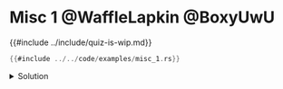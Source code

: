 # Misc 1 @WaffleLapkin @BoxyUwU

{{#include ../include/quiz-is-wip.md}}

```rust
{{#include ../../code/examples/misc_1.rs}}
```

<details>
<summary>Solution</summary>

```
{{#include ../../code/examples/stderr/misc_1.stderr}}
```

</details>
